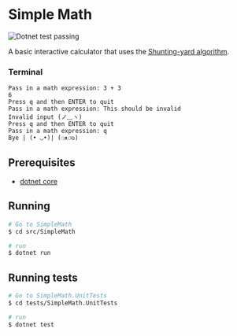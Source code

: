 # Simple Math

<img alt="Dotnet test passing" src="https://github.com/pacna/SimpleMath/workflows/Test%20CI/badge.svg" />

A basic interactive calculator that uses the [Shunting-yard algorithm](https://en.wikipedia.org/wiki/Shunting-yard_algorithm).

### Terminal

```
Pass in a math expression: 3 + 3
6
Press q and then ENTER to quit
Pass in a math expression: This should be invalid
Invalid input (ノ﹏ヽ)
Press q and then ENTER to quit
Pass in a math expression: q
Bye | (• ◡•)| (❍ᴥ❍ʋ)
```

## Prerequisites

-   [dotnet core](https://dotnet.microsoft.com/download)

## Running

```bash
# Go to SimpleMath
$ cd src/SimpleMath

# run
$ dotnet run
```

## Running tests

```bash
# Go to SimpleMath.UnitTests
$ cd tests/SimpleMath.UnitTests

# run
$ dotnet test
```
